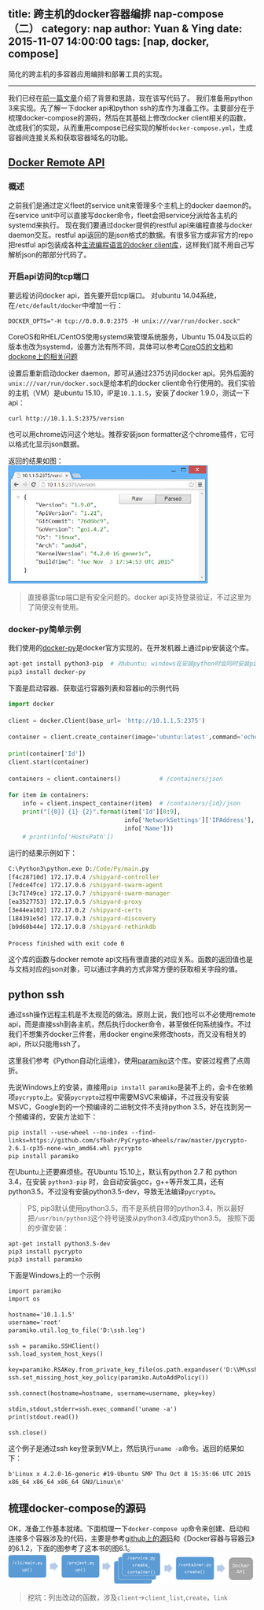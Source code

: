 title: 跨主机的docker容器编排 nap-compose （二）
category: nap
author: Yuan & Ying
date: 2015-11-07  14:00:00
tags: [nap, docker, compose]
---

简化的跨主机的多容器应用编排和部署工具的实现。

<!--more-->

---

我们已经在[前一篇文章](http://nap-group.herokuapp.com/2015-11/nap-compose-1/)介绍了背景和思路，现在该写代码了。
我们准备用python 3来实现。先了解一下docker api和python ssh的库作为准备工作。主要部分在于梳理docker-compose的源码，然后在其基础上修改docker client相关的函数，改成我们的实现，从而重用compose已经实现的解析`docker-compose.yml`，生成容器间连接关系和获取容器域名的功能。

## [Docker Remote API](http://docs.docker.com/engine/reference/api/docker_remote_api_v1.21/)

### 概述
之前我们是通过定义fleet的service unit来管理多个主机上的docker daemon的。在service unit中可以直接写docker命令，fleet会把service分派给各主机的systemd来执行。
现在我们要通过docker提供的restful api来编程直接与docker daemon交互。restful api返回的是json格式的数据。有很多官方或非官方的repo把restful api包装成各种[主流编程语言的docker client库](http://docs.docker.com/engine/reference/api/remote_api_client_libraries/)，这样我们就不用自己写解析json的那部分代码了。

### 开启api访问的tcp端口
要远程访问docker api，首先要开启tcp端口。
对ubuntu 14.04系统，在`/etc/default/docker`中增加一行：
```
DOCKER_OPTS="-H tcp://0.0.0.0:2375 -H unix:///var/run/docker.sock"
```

CoreOS和RHEL/CentOS使用systemd来管理系统服务，Ubuntu 15.04及以后的版本也改为systemd，设置方法有所不同，具体可以参考[CoreOS的文档](https://coreos.com/os/docs/latest/customizing-docker.html)和[dockone上的相关问题](http://www.dockone.io/question/616)

设置后重新启动docker daemon，即可从通过2375访问docker api。另外后面的`unix:///var/run/docker.sock`是给本机的docker client命令行使用的。我们实验的主机（VM）是ubuntu 15.10，IP是`10.1.1.5`，安装了docker 1.9.0，测试一下api：
```
curl http://10.1.1.5:2375/version
```

也可以用chrome访问这个地址。推荐安装json formatter这个chrome插件，它可以格式化显示json数据。

返回的结果如图：
<img src="/images/remote-api.png" height="240" alt=""/>

> 直接暴露tcp端口是有安全问题的。docker api支持登录验证，不过这里为了简便没有使用。

### docker-py简单示例

我们使用的[docker-py](https://github.com/docker/docker-py)是docker官方实现的。在开发机器上通过pip安装这个库。
```bash
apt-get install python3-pip  # 对ubuntu; windows在安装python时会同时安装pip
pip3 install docker-py
```

下面是启动容器、获取运行容器列表和容器ip的示例代码
```python
import docker

client = docker.Client(base_url= 'http://10.1.1.5:2375')

container = client.create_container(image='ubuntu:latest',command='echo hello')

print(container['Id'])
client.start(container)

containers = client.containers()           # /containers/json

for item in containers:
    info = client.inspect_container(item)  # /containers/{id}/json
    print("[{0}] {1} {2}".format(item['Id'][0:9],
                                 info['NetworkSettings']['IPAddress'],
                                 info['Name']))
    # print(info['HostsPath'])
```

运行的结果示例如下：
```cmd
C:\Python3\python.exe D:/Code/Py/main.py
[f4c28710d] 172.17.0.4 /shipyard-controller
[7edce4fce] 172.17.0.6 /shipyard-swarm-agent
[3c71749ce] 172.17.0.7 /shipyard-swarm-manager
[ea3527753] 172.17.0.5 /shipyard-proxy
[3e44ea102] 172.17.0.2 /shipyard-certs
[184391e5d] 172.17.0.3 /shipyard-discovery
[b9d60b44e] 172.17.0.8 /shipyard-rethinkdb

Process finished with exit code 0
```

这个库的函数与docker remote api文档有很直接的对应关系。函数的返回值也是与文档对应的json对象，可以通过字典的方式非常方便的获取相关字段的值。

## python ssh
通过ssh操作远程主机是不太规范的做法。原则上说，我们也可以不必使用remote api，而是直接ssh到各主机，然后执行docker命令，甚至做任何系统操作。不过我们不想集齐docker三件套，用docker engine来修改hosts，而又没有相关的api，所以只能用ssh了。

这里我们参考《Python自动化运维》，使用[paramiko](https://github.com/paramiko/paramiko)这个库。安装过程费了点周折。

先说Windows上的安装，直接用`pip install paramiko`是装不上的，会卡在依赖项`pycrypto`上。安装`pycrypto`过程中需要MSVC来编译，不过我没有安装MSVC，Google到的一个预编译的二进制文件不支持python 3.5，好在找到另一个预编译的，安装方法如下：
```
pip install --use-wheel --no-index --find-links=https://github.com/sfbahr/PyCrypto-Wheels/raw/master/pycrypto-2.6.1-cp35-none-win_amd64.whl pycrypto
pip install paramiko
```

在Ubuntu上还要麻烦些。在Ubuntu 15.10上，默认有python 2.7 和 python 3.4，在安装 `python3-pip` 时，会自动安装gcc，g++等开发工具，还有python3.5，不过没有安装python3.5-dev，导致无法编译`pycrypto`。

> PS, pip3默认使用python3.5，而不是系统自带的python3.4，所以最好把`/usr/bin/python3`这个符号链接从python3.4改成python3.5。
按照下面的步骤安装：
```
apt-get install python3.5-dev 
pip3 install pycrypto
pip3 install paramiko
```

下面是Windows上的一个示例
```
import paramiko
import os

hostname='10.1.1.5'
username='root'
paramiko.util.log_to_file('D:\ssh.log')

ssh = paramiko.SSHClient()
ssh.load_system_host_keys()

key=paramiko.RSAKey.from_private_key_file(os.path.expanduser('D:\VM\ssh\id_rsa'))
ssh.set_missing_host_key_policy(paramiko.AutoAddPolicy())

ssh.connect(hostname=hostname, username=username, pkey=key)

stdin,stdout,stderr=ssh.exec_command('uname -a')
print(stdout.read())

ssh.close()
```

这个例子是通过ssh key登录到VM上，然后执行`uname -a`命令。返回的结果如下：
```
b'Linux x 4.2.0-16-generic #19-Ubuntu SMP Thu Oct 8 15:35:06 UTC 2015 x86_64 x86_64 x86_64 GNU/Linux\n'
```

## 梳理docker-compose的源码
OK，准备工作基本就绪。下面梳理一下`docker-compose up`命令来创建、启动和连接多个容器涉及的代码，主要是参考[github上的源码](https://github.com/docker/compose)和《Docker容器与容器云》的6.1.2，下面的图参考了这本书的图6.1。
![](/images/compose.png)


> 挖坑：列出改动的函数，涉及`client`->`client_list`,`create`，`link`